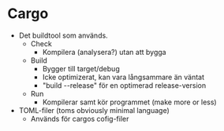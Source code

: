 # Cargo
- Det buildtool som används.
    - Check
        - Kompilera (analysera?) utan att bygga
    - Build
        - Bygger till target/debug
        - Icke optimizerat, kan vara långsammare än väntat
        - "build --release" för en optimerad release-version
    - Run
        - Kompilerar samt kör programmet (make more or less)
- TOML-filer (toms obviously minimal language)
    - Används för cargos cofig-filer